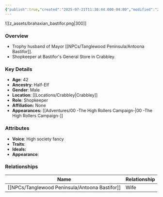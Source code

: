 ```yaml
---
{"publish":true,"created":"2025-07-21T11:30:44.000-04:00","modified":"2025-09-17T12:53:05.705-04:00","published":"2025-09-17T12:53:05.705-04:00","cssclasses":"","Age":"42","Ancestry":"Half-Elf","Gender":"Male","Location":["[[Crabbley]]"],"Role":["Shopkeeper"],"Affiliation":["None"],"Appearances":["[[00 -The High Rollers Campaign-]]"]}
---
```



![[z_assets/brahaxian_bastifor.png|300]]

### Overview
- Trophy husband of Mayor [[NPCs/Tanglewood Peninsula/Antoona Bastifor]].
- Shopkeeper at Bastifor's General Store in Crabbley.

### Key Details
- **Age**: 42
- **Ancestry**: Half-Elf
- **Gender**: Male
- **Location**: [[Locations/Crabbley\|Crabbley]]
- **Role**: Shopkeeper
- **Affiliation:** None
- **Appearances:** [[Adventures/00 -The High Rollers Campaign-\|00 -The High Rollers Campaign-]]

### Attributes
- **Voice**: High society fancy
- **Traits**: 
- **Ideals:** 
- **Appearance**:

### Relationships

| Name                 | Relationship |
| -------------------- | ------------ |
| [[NPCs/Tanglewood Peninsula/Antoona Bastifor]] | Wife         |

